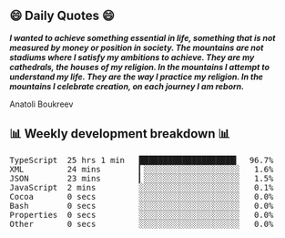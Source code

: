 ## 😄 Daily Quotes 😄

_**I wanted to achieve something essential in life, something that is not measured by money or position in society. The mountains are not stadiums where I satisfy my ambitions to achieve. They are my cathedrals, the houses of my religion. In the mountains I attempt to understand my life. They are the way I practice my religion. In the mountains I celebrate creation, on each journey I am reborn.**_

Anatoli Boukreev



## 📊 Weekly development breakdown 📊

<pre>TypeScript  25 hrs 1 min   ████████████████████▎  96.7%
XML         24 mins        ▎░░░░░░░░░░░░░░░░░░░░   1.6%
JSON        23 mins        ▎░░░░░░░░░░░░░░░░░░░░   1.5%
JavaScript  2 mins         ░░░░░░░░░░░░░░░░░░░░░   0.1%
Cocoa       0 secs         ░░░░░░░░░░░░░░░░░░░░░   0.0%
Bash        0 secs         ░░░░░░░░░░░░░░░░░░░░░   0.0%
Properties  0 secs         ░░░░░░░░░░░░░░░░░░░░░   0.0%
Other       0 secs         ░░░░░░░░░░░░░░░░░░░░░   0.0%</pre>